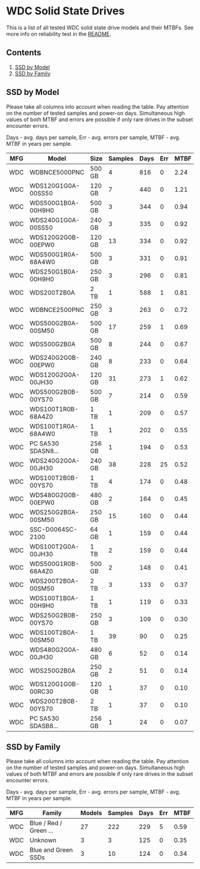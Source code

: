 WDC Solid State Drives
======================

This is a list of all tested WDC solid state drive models and their MTBFs. See
more info on reliability test in the [README](https://github.com/bsdhw/SMART).

Contents
--------

1. [ SSD by Model  ](#ssd-by-model)
2. [ SSD by Family ](#ssd-by-family)

SSD by Model
------------

Please take all columns into account when reading the table. Pay attention on the
number of tested samples and power-on days. Simultaneous high values of both MTBF
and errors are possible if only rare drives in the subset encounter errors.

Days - avg. days per sample,
Err  - avg. errors per sample,
MTBF - avg. MTBF in years per sample.

| MFG       | Model              | Size   | Samples | Days  | Err   | MTBF |
|-----------|--------------------|--------|---------|-------|-------|------|
| WDC       | WDBNCE5000PNC      | 500 GB | 4       | 816   | 0     | 2.24   |
| WDC       | WDS120G1G0A-00SS50 | 120 GB | 7       | 440   | 0     | 1.21   |
| WDC       | WDS500G1B0A-00H9H0 | 500 GB | 3       | 344   | 0     | 0.94   |
| WDC       | WDS240G1G0A-00SS50 | 240 GB | 3       | 335   | 0     | 0.92   |
| WDC       | WDS120G2G0B-00EPW0 | 120 GB | 13      | 334   | 0     | 0.92   |
| WDC       | WDS500G1R0A-68A4W0 | 500 GB | 3       | 331   | 0     | 0.91   |
| WDC       | WDS250G1B0A-00H9H0 | 250 GB | 3       | 296   | 0     | 0.81   |
| WDC       | WDS200T2B0A        | 2 TB   | 1       | 588   | 1     | 0.81   |
| WDC       | WDBNCE2500PNC      | 250 GB | 3       | 263   | 0     | 0.72   |
| WDC       | WDS500G2B0A-00SM50 | 500 GB | 17      | 259   | 1     | 0.69   |
| WDC       | WDS500G2B0A        | 500 GB | 8       | 244   | 0     | 0.67   |
| WDC       | WDS240G2G0B-00EPW0 | 240 GB | 8       | 233   | 0     | 0.64   |
| WDC       | WDS120G2G0A-00JH30 | 120 GB | 31      | 273   | 1     | 0.62   |
| WDC       | WDS500G2B0B-00YS70 | 500 GB | 7       | 214   | 0     | 0.59   |
| WDC       | WDS100T1R0B-68A4Z0 | 1 TB   | 1       | 209   | 0     | 0.57   |
| WDC       | WDS100T1R0A-68A4W0 | 1 TB   | 1       | 202   | 0     | 0.55   |
| WDC       | PC SA530 SDASN8... | 256 GB | 1       | 194   | 0     | 0.53   |
| WDC       | WDS240G2G0A-00JH30 | 240 GB | 38      | 228   | 25    | 0.52   |
| WDC       | WDS100T2B0B-00YS70 | 1 TB   | 4       | 174   | 0     | 0.48   |
| WDC       | WDS480G2G0B-00EPW0 | 480 GB | 2       | 164   | 0     | 0.45   |
| WDC       | WDS250G2B0A-00SM50 | 250 GB | 15      | 160   | 0     | 0.44   |
| WDC       | SSC-D0064SC-2100   | 64 GB  | 1       | 159   | 0     | 0.44   |
| WDC       | WDS100T2G0A-00JH30 | 1 TB   | 2       | 159   | 0     | 0.44   |
| WDC       | WDS500G1R0B-68A4Z0 | 500 GB | 2       | 148   | 0     | 0.41   |
| WDC       | WDS200T2B0A-00SM50 | 2 TB   | 3       | 133   | 0     | 0.37   |
| WDC       | WDS100T1B0A-00H9H0 | 1 TB   | 1       | 119   | 0     | 0.33   |
| WDC       | WDS250G2B0B-00YS70 | 250 GB | 3       | 109   | 0     | 0.30   |
| WDC       | WDS100T2B0A-00SM50 | 1 TB   | 39      | 90    | 0     | 0.25   |
| WDC       | WDS480G2G0A-00JH30 | 480 GB | 6       | 52    | 0     | 0.14   |
| WDC       | WDS250G2B0A        | 250 GB | 2       | 51    | 0     | 0.14   |
| WDC       | WDS120G1G0B-00RC30 | 120 GB | 1       | 37    | 0     | 0.10   |
| WDC       | WDS200T2B0B-00YS70 | 2 TB   | 1       | 37    | 0     | 0.10   |
| WDC       | PC SA530 SDASB8... | 256 GB | 1       | 24    | 0     | 0.07   |

SSD by Family
-------------

Please take all columns into account when reading the table. Pay attention on the
number of tested samples and power-on days. Simultaneous high values of both MTBF
and errors are possible if only rare drives in the subset encounter errors.

Days - avg. days per sample,
Err  - avg. errors per sample,
MTBF - avg. MTBF in years per sample.

| MFG       | Family                 | Models | Samples | Days  | Err   | MTBF |
|-----------|------------------------|--------|---------|-------|-------|------|
| WDC       | Blue / Red / Green ... | 27     | 222     | 229   | 5     | 0.59   |
| WDC       | Unknown                | 3      | 3       | 125   | 0     | 0.35   |
| WDC       | Blue and Green SSDs    | 3      | 10      | 124   | 0     | 0.34   |
